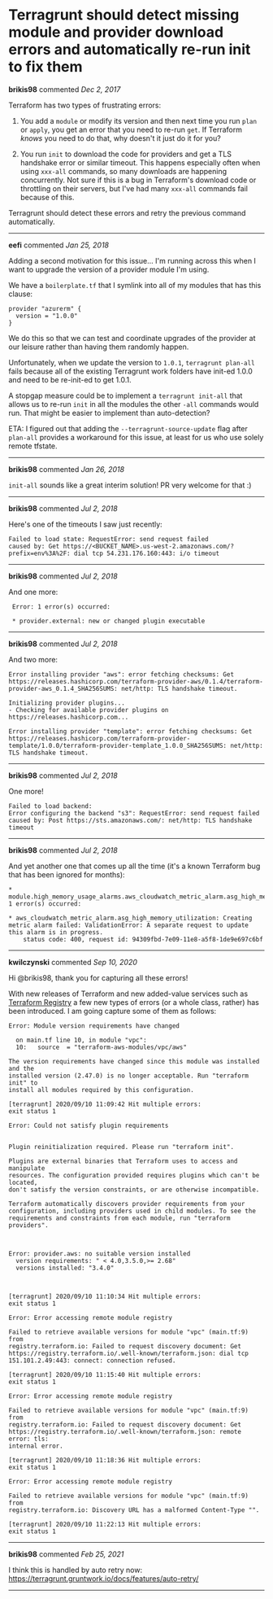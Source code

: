 # Terragrunt should detect missing module and provider download errors and automatically re-run init to fix them

**brikis98** commented *Dec 2, 2017*

Terraform has two types of frustrating errors:

1. You add a `module` or modify its version and then next time you run `plan` or `apply`, you get an error that you need to re-run `get`. If Terraform *knows* you need to do that, why doesn't it just do it for you?

1. You run `init` to download the code for providers and get a TLS handshake error or similar timeout. This happens especially often when using `xxx-all` commands, so many downloads are happening concurrently. Not sure if this is a bug in Terraform's download code or throttling on their servers, but I've had many `xxx-all` commands fail because of this.

Terragrunt should detect these errors and retry the previous command automatically.
<br />
***


**eefi** commented *Jan 25, 2018*

Adding a second motivation for this issue... I'm running across this when I want to upgrade the version of a provider module I'm using.

We have a `boilerplate.tf` that I symlink into all of my modules that has this clause:

```HCL
provider "azurerm" {
  version = "1.0.0"
}
```

We do this so that we can test and coordinate upgrades of the provider at our leisure rather than having them randomly happen.

Unfortunately, when we update the version to `1.0.1`, `terragrunt plan-all` fails because all of the existing Terragrunt work folders have init-ed 1.0.0 and need to be re-init-ed to get 1.0.1.

A stopgap measure could be to implement a `terragrunt init-all` that allows us to re-run `init` in all the modules the other `-all` commands would run. That might be easier to implement than auto-detection?

ETA: I figured out that adding the `--terragrunt-source-update` flag after `plan-all` provides a workaround for this issue, at least for us who use solely remote tfstate.
***

**brikis98** commented *Jan 26, 2018*

`init-all` sounds like a great interim solution! PR very welcome for that :)
***

**brikis98** commented *Jul 2, 2018*

Here's one of the timeouts I saw just recently:

```
Failed to load state: RequestError: send request failed
caused by: Get https://<BUCKET_NAME>.us-west-2.amazonaws.com/?prefix=env%3A%2F: dial tcp 54.231.176.160:443: i/o timeout
```
***

**brikis98** commented *Jul 2, 2018*

And one more:

```
 Error: 1 error(s) occurred:
 
 * provider.external: new or changed plugin executable
```
***

**brikis98** commented *Jul 2, 2018*

And two more:

```
Error installing provider "aws": error fetching checksums: Get https://releases.hashicorp.com/terraform-provider-aws/0.1.4/terraform-provider-aws_0.1.4_SHA256SUMS: net/http: TLS handshake timeout.
```

```
Initializing provider plugins...
- Checking for available provider plugins on https://releases.hashicorp.com...

Error installing provider "template": error fetching checksums: Get https://releases.hashicorp.com/terraform-provider-template/1.0.0/terraform-provider-template_1.0.0_SHA256SUMS: net/http: TLS handshake timeout.
```
***

**brikis98** commented *Jul 2, 2018*

One more!

```
Failed to load backend: 
Error configuring the backend "s3": RequestError: send request failed
caused by: Post https://sts.amazonaws.com/: net/http: TLS handshake timeout
```
***

**brikis98** commented *Jul 2, 2018*

And yet another one that comes up all the time (it's a known Terraform bug that has been ignored for months):

```
* module.high_memory_usage_alarms.aws_cloudwatch_metric_alarm.asg_high_memory_utilization: 1 error(s) occurred:

* aws_cloudwatch_metric_alarm.asg_high_memory_utilization: Creating metric alarm failed: ValidationError: A separate request to update this alarm is in progress.
	status code: 400, request id: 94309fbd-7e09-11e8-a5f8-1de9e697c6bf
```
***

**kwilczynski** commented *Sep 10, 2020*

Hi @brikis98, thank you for capturing all these errors!

With new releases of Terraform and new added-value services such as [Terraform Registry](https://registry.terraform.io/) a few new types of errors (or a whole class, rather) has been introduced. I am going capture some of them as follows:

```
Error: Module version requirements have changed

  on main.tf line 10, in module "vpc":
  10:   source  = "terraform-aws-modules/vpc/aws"

The version requirements have changed since this module was installed and the
installed version (2.47.0) is no longer acceptable. Run "terraform init" to
install all modules required by this configuration.

[terragrunt] 2020/09/10 11:09:42 Hit multiple errors:
exit status 1
```
```
Error: Could not satisfy plugin requirements


Plugin reinitialization required. Please run "terraform init".

Plugins are external binaries that Terraform uses to access and manipulate
resources. The configuration provided requires plugins which can't be located,
don't satisfy the version constraints, or are otherwise incompatible.

Terraform automatically discovers provider requirements from your
configuration, including providers used in child modules. To see the
requirements and constraints from each module, run "terraform providers".



Error: provider.aws: no suitable version installed
  version requirements: " < 4.0,3.5.0,>= 2.68"
  versions installed: "3.4.0"



[terragrunt] 2020/09/10 11:10:34 Hit multiple errors:
exit status 1
```

```
Error: Error accessing remote module registry

Failed to retrieve available versions for module "vpc" (main.tf:9) from
registry.terraform.io: Failed to request discovery document: Get
https://registry.terraform.io/.well-known/terraform.json: dial tcp
151.101.2.49:443: connect: connection refused.

[terragrunt] 2020/09/10 11:15:40 Hit multiple errors:
exit status 1
```

```
Error: Error accessing remote module registry

Failed to retrieve available versions for module "vpc" (main.tf:9) from
registry.terraform.io: Failed to request discovery document: Get
https://registry.terraform.io/.well-known/terraform.json: remote error: tls:
internal error.

[terragrunt] 2020/09/10 11:18:36 Hit multiple errors:
exit status 1
```

```
Error: Error accessing remote module registry

Failed to retrieve available versions for module "vpc" (main.tf:9) from
registry.terraform.io: Discovery URL has a malformed Content-Type "".

[terragrunt] 2020/09/10 11:22:13 Hit multiple errors:
exit status 1
```
***

**brikis98** commented *Feb 25, 2021*

I think this is handled by auto retry now: https://terragrunt.gruntwork.io/docs/features/auto-retry/
***

